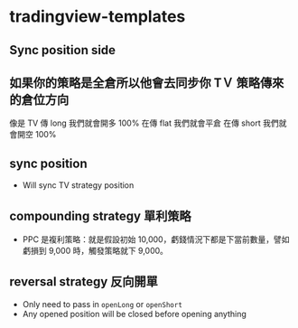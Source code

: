 # tradingview-templates

## Sync position side
如果你的策略是全倉所以他會去同步你 TＶ 策略傳來的倉位方向 
---
像是  TV 傳 long 我們就會開多 100% 
在傳 flat 我們就會平倉
在傳 short 我們就會開空 100%

## sync position
- Will sync TV strategy position

## compounding strategy 單利策略
- PPC 是複利策略：就是假設初始 10,000，虧錢情況下都是下當前數量，譬如虧損到 9,000 時，觸發策略就下 9,000。

## reversal strategy 反向開單

- Only need to pass in `openLong` or `openShort`
- Any opened position will be closed before opening anything
